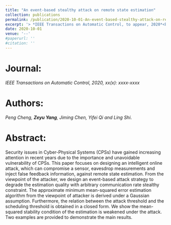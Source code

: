 ```yaml
---
title: "An event-based stealthy attack on remote state estimation"
collection: publications
permalink: /publication/2020-10-01-An-event-based-stealthy-attack-on-remote-state-estimation/
excerpt: '> *IEEE Transactions on Automatic Control, to appear, 2020*<br>*Peng Cheng, **Zeyu Yang**, *Jiming Chen, Yifei Qi and Ling Shi*.'
date: 2020-10-01
venue: '--'
#paperurl: ''
#citation: ''
---
```

<!-- - [Download paper](https://ieeexplore.ieee.org/abstract/document/6645401/) -->

Journal:
===
*IEEE Transactions on Automatic Control, 2020, xx(x): xxxx-xxxx*  

Authors: 
===
*Peng Cheng, **Zeyu Yang**, Jiming Chen, Yifei Qi and Ling Shi*.

Abstract: 
===
Security issues in Cyber-Physical Systems (CPSs) have gained increasing attention in recent years due to the importance and unavoidable vulnerability of CPSs. This paper focuses on designing an intelligent online attack, which can compromise a sensor, eavesdrop measurements and inject false feedback information, against remote state estimation. From the viewpoint of the attacker, we design an event-based attack strategy to degrade the estimation quality with arbitrary communication rate stealthy constraint. The approximate minimum mean-squared error estimation algorithm from the viewpoint of attacker is derived under a Gaussian assumption. Furthermore, the relation between the attack threshold and the scheduling threshold is obtained in a closed form. We show the mean-squared stability condition of the estimation is weakened under the attack. Two examples are provided to demonstrate the main results.